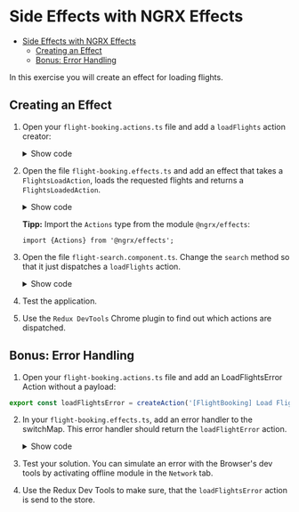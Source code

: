 # Side Effects with NGRX Effects

- [Side Effects with NGRX Effects](#side-effects-with-ngrx-effects)
  - [Creating an Effect](#creating-an-effect)
  - [Bonus: Error Handling](#bonus-error-handling)

In this exercise you will create an effect for loading flights.

## Creating an Effect

1. Open your `flight-booking.actions.ts` file and add a `loadFlights` action creator:

   <details>
   <summary>Show code</summary>
   <p>

   ```TypeScript
   [...]

   export const loadFlights = createAction(
       '[FlightBooking] LoadFlights',
       props<{from: string, to: string, urgent: boolean}>()
   );
   ```

   </p>
   </details>

2. Open the file `flight-booking.effects.ts` and add an effect that takes a `FlightsLoadAction`, loads the requested flights and returns a `FlightsLoadedAction`.

   <details>
   <summary>Show code</summary>
   <p>

   ```TypeScript
   @Injectable()
   export class FlightBookingEffects {

       loadFlights$ = createEffect(() =>
           this.actions$.pipe(
               ofType(loadFlights),
               switchMap(a => this.flightService.find(a.from, a.to, a.urgent)),
               map(flights => flightsLoaded({ flights }))
           )
       );

       constructor(private actions$: Actions, private flightService: FlightService) {}
   }
   ```

   </p>
   </details>

   **Tipp:** Import the `Actions` type from the module `@ngrx/effects`:

   `import {Actions} from '@ngrx/effects';`

3. Open the file `flight-search.component.ts`. Change the `search` method so that it just dispatches a `loadFlights` action.

   <details>
   <summary>Show code</summary>
   <p>

   ```TypeScript
   search(): void {
     if (!this.from || !this.to) return;

     // New:
     this.store.dispatch(loadFlights({
         from: this.from,
         to: this.to,
         urgent: this.urgent
       }));

     // Old:
     /*
     this.flightService
         .find(this.from, this.to, this.urgent)
         .subscribe(
           flights => {
             this.store.dispatch(new flightsLoaded({flights}));
           },
           error => {
             console.error('error', error);
           }
         );
     */
   }

   ```

   </p>
   </details>

4. Test the application.

5. Use the `Redux DevTools` Chrome plugin to find out which actions are dispatched.

## Bonus: Error Handling

1. Open your `flight-booking.actions.ts` file and add an LoadFlightsError Action without a payload:

```typescript
export const loadFlightsError = createAction('[FlightBooking] Load Flights Error');
```

2. In your `flight-booking.effects.ts`, add an error handler to the switchMap. This error handler should return the `loadFlightError` action.

   <details>
   <summary>Show code</summary>
   <p>

   ```typescript
   loadFlightBookings$ = createEffect(() =>
       this.actions$.pipe(
         ofType(loadFlights),
         switchMap((a) =>
           this.flightService.find(a.from, a.to, a.urgent).pipe(
             map((flights) => flightsLoaded({ flights })),
             catchError((err) => of(loadFlightsError()))
           )
         )
       )
   );
   ```

   </p>  
   </details>

3. Test your solution. You can simulate an error with the Browser's dev tools by activating offline module in the `Network` tab.
4. Use the Redux Dev Tools to make sure, that the `loadFlightsError` action is send to the store.
